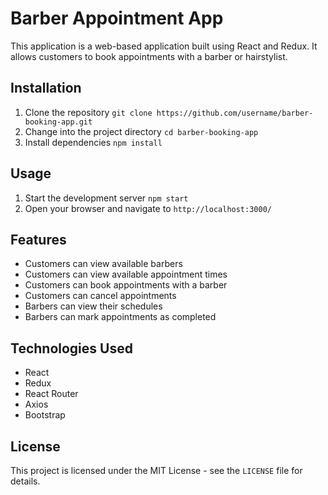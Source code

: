 # Barber Appointment App

This application is a web-based application built using React and Redux. It allows customers to book appointments with a barber or hairstylist.

## Installation

1. Clone the repository `git clone https://github.com/username/barber-booking-app.git`
2. Change into the project directory `cd barber-booking-app`
3. Install dependencies `npm install`

## Usage

1. Start the development server `npm start`
2. Open your browser and navigate to `http://localhost:3000/`

## Features

- Customers can view available barbers
- Customers can view available appointment times
- Customers can book appointments with a barber
- Customers can cancel appointments
- Barbers can view their schedules
- Barbers can mark appointments as completed

## Technologies Used

- React
- Redux
- React Router
- Axios
- Bootstrap

## License

This project is licensed under the MIT License - see the `LICENSE` file for details.

